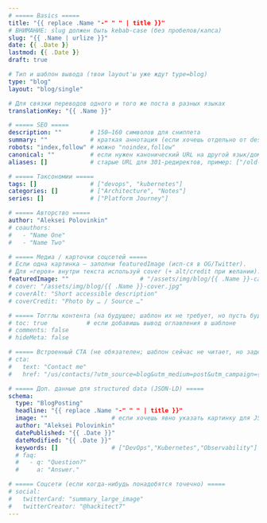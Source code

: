 ```yaml
---
# ===== Basics =====
title: "{{ replace .Name "-" " " | title }}"
# ВНИМАНИЕ: slug должен быть kebab-case (без пробелов/капса)
slug: "{{ .Name | urlize }}"
date: {{ .Date }}
lastmod: {{ .Date }}
draft: true

# Тип и шаблон вывода (твои layout'ы уже ждут type=blog)
type: "blog"
layout: "blog/single"

# Для связки переводов одного и того же поста в разных языках
translationKey: "{{ .Name }}"

# ===== SEO =====
description: ""        # 150–160 символов для сниппета
summary: ""            # краткая аннотация (если хочешь отдельно от description)
robots: "index,follow" # можно "noindex,follow"
canonical: ""          # если нужен канонический URL на другой язык/домен
aliases: []            # старые URL для 301-редиректов, пример: ["/old-url/"]

# ===== Таксономии =====
tags: []               # ["devops", "kubernetes"]
categories: []         # ["Architecture", "Notes"]
series: []             # ["Platform Journey"]

# ===== Авторство =====
author: "Aleksei Polovinkin"
# coauthors:
#   - "Name One"
#   - "Name Two"

# ===== Медиа / карточки соцсетей =====
# Если одна картинка — заполни featuredImage (исп-ся в OG/Twitter).
# Для «героя» внутри текста используй cover (+ alt/credit при желании).
featuredImage: ""                    # "/assets/img/blog/{{ .Name }}-card.jpg"
# cover: "/assets/img/blog/{{ .Name }}-cover.jpg"
# coverAlt: "Short accessible description"
# coverCredit: "Photo by … / Source …"

# ===== Тогглы контента (на будущее; шаблон их не требует, но пусть будут) =====
# toc: true           # если добавишь вывод оглавления в шаблоне
# comments: false
# hideMeta: false

# ===== Встроенный CTA (не обязателен; шаблон сейчас не читает, но задел полезный) =====
# cta:
#   text: "Contact me"
#   href: "/us/contacts/?utm_source=blog&utm_medium=post&utm_campaign={{ .Name | urlize }}"

# ===== Доп. данные для structured data (JSON-LD) =====
schema:
  type: "BlogPosting"
  headline: "{{ replace .Name "-" " " | title }}"
  image: ""                  # если хочешь явно указать картинку для JSON-LD
  author: "Aleksei Polovinkin"
  datePublished: "{{ .Date }}"
  dateModified: "{{ .Date }}"
  keywords: []               # ["DevOps","Kubernetes","Observability"]
  # faq:
  #   - q: "Question?"
  #     a: "Answer."

# ===== Соцсети (если когда-нибудь понадобятся точечно) =====
# social:
#   twitterCard: "summary_large_image"
#   twitterCreator: "@hackitect7"
---
```

